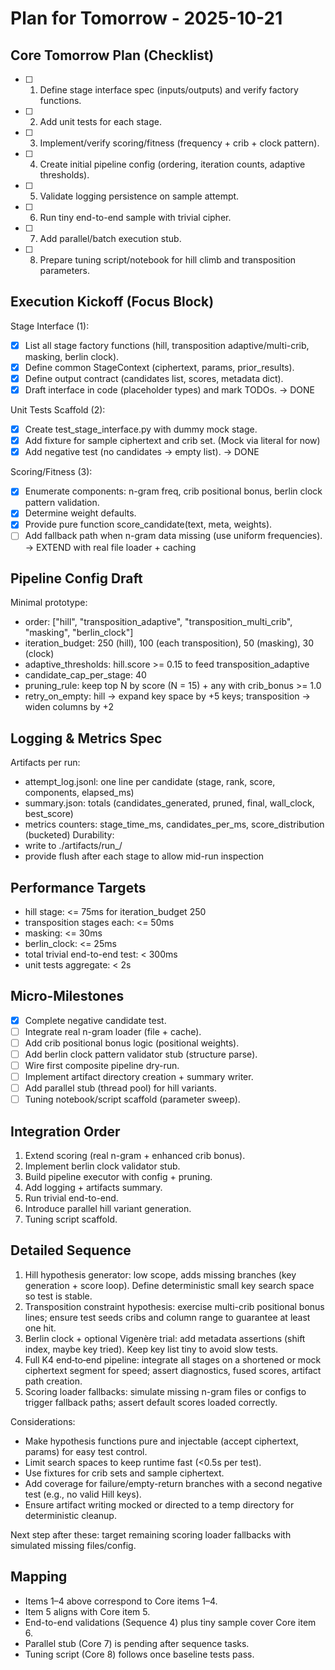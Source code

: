# Plan for Tomorrow - 2025-10-21

## Core Tomorrow Plan (Checklist)

- [ ] 1. Define stage interface spec (inputs/outputs) and verify factory functions.
- [ ] 2. Add unit tests for each stage.
- [ ] 3. Implement/verify scoring/fitness (frequency + crib + clock pattern).
- [ ] 4. Create initial pipeline config (ordering, iteration counts, adaptive thresholds).
- [ ] 5. Validate logging persistence on sample attempt.
- [ ] 6. Run tiny end-to-end sample with trivial cipher.
- [ ] 7. Add parallel/batch execution stub.
- [ ] 8. Prepare tuning script/notebook for hill climb and transposition parameters.

## Execution Kickoff (Focus Block)

Stage Interface (1):
- [x] List all stage factory functions (hill, transposition adaptive/multi-crib, masking, berlin clock).
- [x] Define common StageContext (ciphertext, params, prior_results).
- [x] Define output contract (candidates list, scores, metadata dict).
- [x] Draft interface in code (placeholder types) and mark TODOs. -> DONE

Unit Tests Scaffold (2):
- [x] Create test_stage_interface.py with dummy mock stage.
- [x] Add fixture for sample ciphertext and crib set. (Mock via literal for now)
- [x] Add negative test (no candidates -> empty list). -> DONE

Scoring/Fitness (3):
- [x] Enumerate components: n-gram freq, crib positional bonus, berlin clock pattern validation.
- [x] Determine weight defaults.
- [x] Provide pure function score_candidate(text, meta, weights).
- [ ] Add fallback path when n-gram data missing (use uniform frequencies). -> EXTEND with real file loader + caching

## Pipeline Config Draft
Minimal prototype:
- order: ["hill", "transposition_adaptive", "transposition_multi_crib", "masking", "berlin_clock"]
- iteration_budget: 250 (hill), 100 (each transposition), 50 (masking), 30 (clock)
- adaptive_thresholds: hill.score >= 0.15 to feed transposition_adaptive
- candidate_cap_per_stage: 40
- pruning_rule: keep top N by score (N = 15) + any with crib_bonus >= 1.0
- retry_on_empty: hill -> expand key space by +5 keys; transposition -> widen columns by +2

## Logging & Metrics Spec
Artifacts per run:
- attempt_log.jsonl: one line per candidate (stage, rank, score, components, elapsed_ms)
- summary.json: totals (candidates_generated, pruned, final, wall_clock, best_score)
- metrics counters: stage_time_ms, candidates_per_ms, score_distribution (bucketed)
Durability:
- write to ./artifacts/run_<timestamp>/
- provide flush after each stage to allow mid-run inspection

## Performance Targets
- hill stage: <= 75ms for iteration_budget 250
- transposition stages each: <= 50ms
- masking: <= 30ms
- berlin_clock: <= 25ms
- total trivial end-to-end test: < 300ms
- unit tests aggregate: < 2s

## Micro-Milestones

- [x] Complete negative candidate test.
- [ ] Integrate real n-gram loader (file + cache).
- [ ] Add crib positional bonus logic (positional weights).
- [ ] Add berlin clock pattern validator stub (structure parse).
- [ ] Wire first composite pipeline dry-run.
- [ ] Implement artifact directory creation + summary writer.
- [ ] Add parallel stub (thread pool) for hill variants.
- [ ] Tuning notebook/script scaffold (parameter sweep).

## Integration Order

1. Extend scoring (real n-gram + enhanced crib bonus).
2. Implement berlin clock validator stub.
3. Build pipeline executor with config + pruning.
4. Add logging + artifacts summary.
5. Run trivial end-to-end.
6. Introduce parallel hill variant generation.
7. Tuning script scaffold.

## Detailed Sequence

1. Hill hypothesis generator: low scope, adds missing branches (key generation + score loop). Define deterministic small key search space so test is stable.
2. Transposition constraint hypothesis: exercise multi-crib positional bonus lines; ensure test seeds cribs and column range to guarantee at least one hit.
3. Berlin clock + optional Vigenère trial: add metadata assertions (shift index, maybe key tried). Keep key list tiny to avoid slow tests.
4. Full K4 end‑to‑end pipeline: integrate all stages on a shortened or mock ciphertext segment for speed; assert diagnostics, fused scores, artifact path creation.
5. Scoring loader fallbacks: simulate missing n-gram files or configs to trigger fallback paths; assert default scores loaded correctly.

Considerations:

- Make hypothesis functions pure and injectable (accept ciphertext, params) for easy test control.
- Limit search spaces to keep runtime fast (<0.5s per test).
- Use fixtures for crib sets and sample ciphertext.
- Add coverage for failure/empty-return branches with a second negative test (e.g., no valid Hill keys).
- Ensure artifact writing mocked or directed to a temp directory for deterministic cleanup.

Next step after these: target remaining scoring loader fallbacks with simulated missing files/config.

## Mapping

- Items 1–4 above correspond to Core items 1–4.
- Item 5 aligns with Core item 5.
- End-to-end validations (Sequence 4) plus tiny sample cover Core item 6.
- Parallel stub (Core 7) is pending after sequence tasks.
- Tuning script (Core 8) follows once baseline tests pass.
